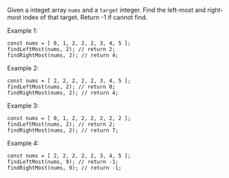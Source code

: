 Given a integet array `nums` and a `target` integer. Find the left-most and right-most index of that target. Return -1 if cannot find.

Example 1:
```
const nums = [ 0, 1, 2, 2, 2, 3, 4, 5 ];
findLeftMost(nums, 2); // return 2;
findRightMost(nums, 2); // return 4;
```

Example 2:
```
const nums = [ 2, 2, 2, 2, 2, 3, 4, 5 ];
findLeftMost(nums, 2); // return 0;
findRightMost(nums, 2); // return 4;
```

Example 3:
```
const nums = [ 0, 1, 2, 2, 2, 2, 2, 2 ];
findLeftMost(nums, 2); // return 2;
findRightMost(nums, 2); // return 7;
```

Example 4:
```
const nums = [ 2, 2, 2, 2, 2, 3, 4, 5 ];
findLeftMost(nums, 9); // return -1;
findRightMost(nums, 9); // return -1;
```
